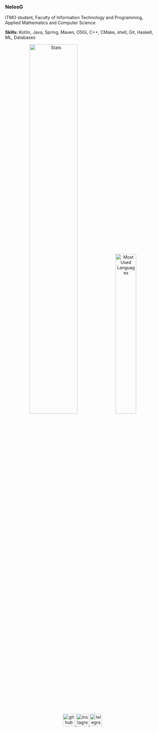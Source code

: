 ### NelosG
<!-- ![](https://visitor-badge-reloaded.herokuapp.com/badge?page_id=NelosG&color=1b1b27&lcolor=&style=for-the-badge&logo=Github&logoColor=white&custom=CNT%20Visitors&text=&cache=on) -->


ITMO student, Faculty of Information Technology and Programming, Applied Mathematics and Computer Science

**Skills:** Kotlin, Java, Spring, Maven, OSGi, C++, CMake, shell, Git, Haskell, ML, Databases

<div align="center" >
  <img width="55.5%" src="https://github-readme-stats.vercel.app/api?username=NelosG&show_icons=true&count_private=true&theme=tokyonight"  alt="Stats"/>
<img width="36.5%" src="https://github-readme-stats.vercel.app/api/top-langs/?username=NelosG&layout=compact&theme=tokyonight&hide=Jupyter%20Notebook&langs_count=8"  alt="Most Used Languages"/>
</div>

<span class='Spacer_because_styles_does_not_work_on_github'></span>

<div align="center" style='margin: 10px;'>
  <a href='https://github.com/NelosG'> 
    <img src='https://cdn.jsdelivr.net/npm/simple-icons@3.0.1/icons/github.svg' alt='github' height='40'>
  </a>
  <a href='https://www.instagram.com/nelos.g/'> 
    <img src='https://cdn.jsdelivr.net/npm/simple-icons@3.0.1/icons/instagram.svg' alt='instagram' height='40'>
  </a>
  <a href='https://t.me/NelosG'> 
    <img src='https://cdn.jsdelivr.net/npm/simple-icons@3.0.1/icons/telegram.svg' alt='telegram' height='40'> 
  </a>
</div>
